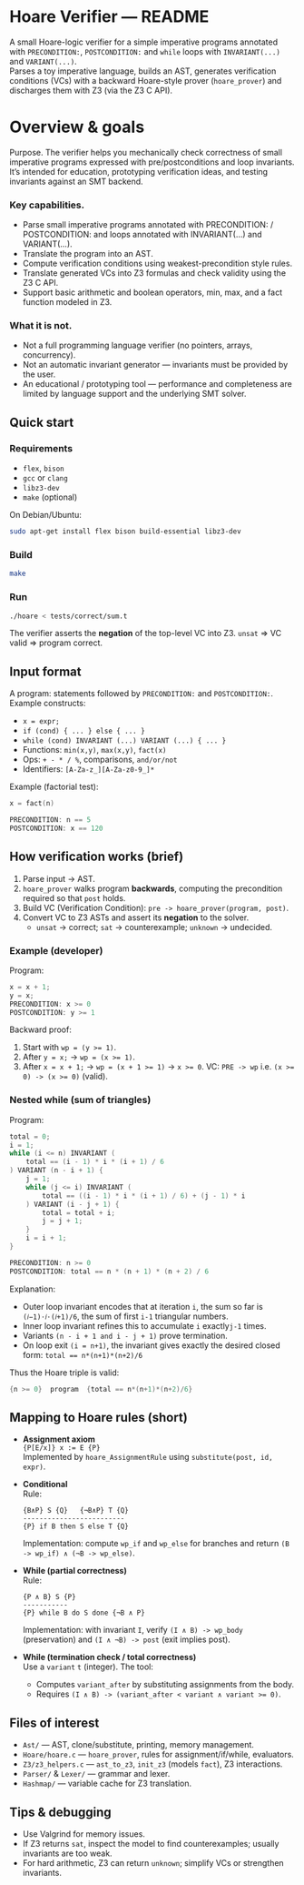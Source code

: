 # Hoare Verifier — README

A small Hoare-logic verifier for a simple imperative programs annotated with `PRECONDITION:`, `POSTCONDITION:` and `while` loops with `INVARIANT(...)` and `VARIANT(...)`.  
Parses a toy imperative language, builds an AST, generates verification conditions (VCs) with a backward Hoare-style prover (`hoare_prover`) and discharges them with Z3 (via the Z3 C API).


# Overview & goals
Purpose. The verifier helps you mechanically check correctness of small imperative programs expressed with pre/postconditions and loop invariants. It’s intended for education, prototyping verification ideas, and testing invariants against an SMT backend.

### Key capabilities.
- Parse small imperative programs annotated with PRECONDITION: / POSTCONDITION: and loops annotated with INVARIANT(...) and VARIANT(...).
- Translate the program into an AST.
- Compute verification conditions using weakest-precondition style rules.
- Translate generated VCs into Z3 formulas and check validity using the Z3 C API.
- Support basic arithmetic and boolean operators, min, max, and a fact function modeled in Z3.

### What it is not.
- Not a full programming language verifier (no pointers, arrays, concurrency).
- Not an automatic invariant generator — invariants must be provided by the user.
- An educational / prototyping tool — performance and completeness are limited by language support and the underlying SMT solver.


## Quick start

### Requirements
- `flex`, `bison`
- `gcc` or `clang`
- `libz3-dev`
- `make` (optional)

On Debian/Ubuntu:
```bash
sudo apt-get install flex bison build-essential libz3-dev
```

### Build
```bash
make
```

### Run
```bash
./hoare < tests/correct/sum.t
```
The verifier asserts the **negation** of the top-level VC into Z3. `unsat` ⇒ VC valid ⇒ program correct.

## Input format

A program: statements followed by `PRECONDITION:` and `POSTCONDITION:`. Example constructs:

- `x = expr;`
- `if (cond) { ... } else { ... }`
- `while (cond) INVARIANT (...) VARIANT (...) { ... }`
- Functions: `min(x,y)`, `max(x,y)`, `fact(x)`
- Ops: `+ - * / %`, comparisons, `and/or/not`
- Identifiers: `[A-Za-z_][A-Za-z0-9_]*`

Example (factorial test):
```c
x = fact(n)

PRECONDITION: n == 5
POSTCONDITION: x == 120
```

## How verification works (brief)

1. Parse input → AST.
2. `hoare_prover` walks program **backwards**, computing the precondition required so that `post` holds.
3. Build VC (Verification Condition): `pre -> hoare_prover(program, post)`.
4. Convert VC to Z3 ASTs and assert its **negation** to the solver.
   - `unsat` → correct; `sat` → counterexample; `unknown` → undecided.

### Example (developer)
Program:
```c
x = x + 1;
y = x;
PRECONDITION: x >= 0
POSTCONDITION: y >= 1
```
Backward proof:
1. Start with `wp = (y >= 1)`.
2. After `y = x;` → `wp = (x >= 1)`.
3. After `x = x + 1;` → `wp = (x + 1 >= 1)` → `x >= 0`.
VC: `PRE -> wp` i.e. `(x >= 0) -> (x >= 0)` (valid).

### Nested while (sum of triangles)

Program:
```c
total = 0;
i = 1;
while (i <= n) INVARIANT (
    total == (i - 1) * i * (i + 1) / 6
) VARIANT (n - i + 1) {
    j = 1;
    while (j <= i) INVARIANT (
        total == ((i - 1) * i * (i + 1) / 6) + (j - 1) * i
    ) VARIANT (i - j + 1) {
        total = total + i;
        j = j + 1;
    }
    i = i + 1;
}

PRECONDITION: n >= 0
POSTCONDITION: total == n * (n + 1) * (n + 2) / 6
```

Explanation:

- Outer loop invariant encodes that at iteration ```i```, the sum so far is ```(𝑖−1)⋅𝑖⋅(𝑖+1)/6```, the sum of first ```i-1``` triangular numbers.
- Inner loop invariant refines this to accumulate ```i``` exactly```j-1``` times.
- Variants ```(n - i + 1 and i - j + 1)``` prove termination.
- On loop exit ```(i = n+1)```, the invariant gives exactly the desired closed form: ```total == n*(n+1)*(n+2)/6```

Thus the Hoare triple is valid:
```c
{n >= 0}  program  {total == n*(n+1)*(n+2)/6}
```


## Mapping to Hoare rules (short)

- **Assignment axiom**  
  `{P[E/x]} x := E {P}`  
  Implemented by `hoare_AssignmentRule` using `substitute(post, id, expr)`.

- **Conditional**  
  Rule:
  ```
  {B∧P} S {Q}   {¬B∧P} T {Q}
  -------------------------
  {P} if B then S else T {Q}
  ```
  Implementation: compute `wp_if` and `wp_else` for branches and return `(B -> wp_if) ∧ (¬B -> wp_else)`.

- **While (partial correctness)**  
  Rule:
  ```
  {P ∧ B} S {P}
  -----------
  {P} while B do S done {¬B ∧ P}
  ```
  Implementation: with invariant `I`, verify `(I ∧ B) -> wp_body` (preservation) and `(I ∧ ¬B) -> post` (exit implies post).

- **While (termination check / total correctness)**  
  Use a `variant` `t` (integer). The tool:
  - Computes `variant_after` by substituting assignments from the body.
  - Requires `(I ∧ B) -> (variant_after < variant ∧ variant >= 0)`.

## Files of interest
- `Ast/` — AST, clone/substitute, printing, memory management.
- `Hoare/hoare.c` — `hoare_prover`, rules for assignment/if/while, evaluators.
- `Z3/z3_helpers.c` — `ast_to_z3`, `init_z3` (models `fact`), Z3 interactions.
- `Parser/` & `Lexer/` — grammar and lexer.
- `Hashmap/` — variable cache for Z3 translation.

## Tips & debugging
- Use Valgrind for memory issues.
- If Z3 returns `sat`, inspect the model to find counterexamples; usually invariants are too weak.
- For hard arithmetic, Z3 can return `unknown`; simplify VCs or strengthen invariants.
